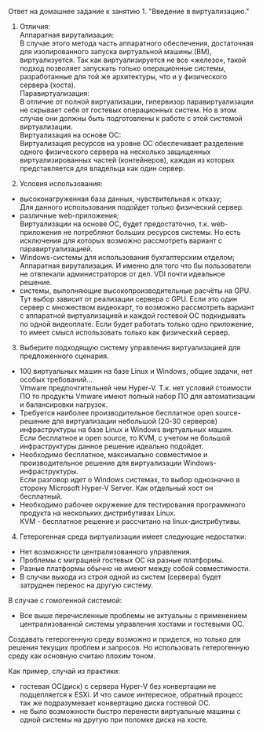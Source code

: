 Ответ на домашнее задание к занятию 1. "Введение в виртуализацию."

1. Отличия:  
Аппаратная вирутализация:   
В случае  этого метода часть аппаратного обеспечения, достаточная для изолированного запуска виртуальной машины (ВМ), виртуализуется. Так как виртуализируется не все «железо», такой подход позволяет запускать только операционные системы, разработанные для той же архитектуры, что и у физического сервера (хоста).  
Паравиртуализация:  
В отличие от полной виртуализации, гипервизор паравиртуализации не скрывает себя от гостевых операционных систем. Но в этом случае они должны быть подготовлены к работе с этой системой виртуализации.  
Виртуализация на основе ОС:  
Виртуализация ресурсов на уровне ОС обеспечивает разделение одного физического сервера на несколько защищенных виртуализированных частей (контейнеров), каждая из которых представляется для владельца как один сервер.

  
2. Условия использования:

* высоконагруженная база данных, чувствительная к отказу;  
Для данного использования подойдет только физический сервер.
* различные web-приложения;  
Виртуализации на основе ОС, будет предостаточно, т.к. web-приложения не потребляют больших ресурсов системы. Но есть исключения для которых возможно рассмотреть вариант с паравиртуализацией.
* Windows-системы для использования бухгалтерским отделом;  
Аппаратная вирутализация. И именно для того что бы пользователи не отвлекали администраторов от дел. VDI почти идеальное решение.  
* системы, выполняющие высокопроизводительные расчёты на GPU.  
Тут выбор зависит от реализации сервера с GPU. Если это один сервер с множеством видеокарт, то возможно рассмотреть вариант с аппаратной виртуализацией и каждой гостевой ОС подкидывать по одной видеоплате. Если будет работать только одно приложение, то имеет смысл использовать только как физический сервер.  


3. Выберите подходящую систему управления виртуализацией для предложенного сценария.  

* 100 виртуальных машин на базе Linux и Windows, общие задачи, нет особых требований...  
Vmware предпочтительней чем Hyper-V. Т.к. нет условий стоимости ПО то продукты Vmware имеют полный набор ПО для автоматизации и балансировки нагрузок.
* Требуется наиболее производительное бесплатное open source-решение для виртуализации небольшой (20-30 серверов) инфраструктуры на базе Linux и Windows виртуальных машин.  
Если бесплатное и open source, то KVM, с учетом не большой инфраструктуры данное решение идеально подойдет.   
* Необходимо бесплатное, максимально совместимое и производительное решение для виртуализации Windows-инфраструктуры.  
Если разговор идет о Windows системах, то выбор однозначно в сторону Microsoft Hyper-V Server. Как отдельный хост он бесплатный.  
* Необходимо рабочее окружение для тестирования программного продукта на нескольких дистрибутивах Linux.  
KVM - бесплатное решение и рассчитано на linux-дистрибутивы.


4. Гетерогенная среда виртуализации имеет следующие недостатки:   
* Нет возможности централизованного управления.  
* Проблемы с миграцией гостевых ОС на разные платформы.  
* Разные платформы обычно не имеют между собой совместимости.  
* В случаи выхода из строя одной из систем (сервера) будет затруднен перенос на другую систему.  

В случае с гомогенной системой:  
* Все выше перечисленные проблемы не актуальны с применением централизованной системы управления хостами и гостевыми ОС.  

Создавать гетерогенную среду возможно и придется, но только для решения текущих проблем и запросов. 
Но использовать гетерогенную среду как основную считаю плохим тоном.  

Как пример, случай из практики:  
* гостевая ОС(диск) с сервера Hyper-V без конвертации не подцепляется к ESXi. И что самое интересное, обратный процесс так же подразумевает конвертацию диска гостевой ОС.  
* не было возможности быстро перенести виртуальные машины с одной системы на другую при поломке диска на хосте. 
